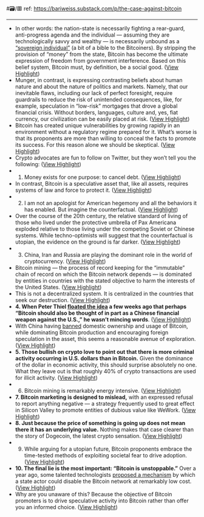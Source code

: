 #🗃/🟥 
ref: 
https://bariweiss.substack.com/p/the-case-against-bitcoin

---

- In other words: the nation-state is necessarily fighting a rear-guard, anti-progress agenda and the individual — assuming they are technologically savvy and wealthy — is necessarily unbound as a [“sovereign individual”](https://www.amazon.com/Sovereign-Individual-Mastering-Transition-Information/dp/0684832720/ref=sr_1_1?dchild=1&gclid=Cj0KCQjws-OEBhCkARIsAPhOkIbeYM7sZpIhW5wO3zn9jp3j-qVEUyjcvFVgmEOKGRD7AY7Rhzw9ykgaAtaiEALw_wcB&hvadid=241620414457&hvdev=c&hvlocphy=9032119&hvnetw=g&hvqmt=e&hvrand=12759530617725258810&hvtargid=kwd-59452726&hydadcr=22564_10354992&keywords=the+sovereign+individual&qid=1620700844&sr=8-1) (a bit of a bible to the Bitcoiners). By stripping the provision of “money” from the state, Bitcoin has become the ultimate expression of freedom from government interference. Based on this belief system, Bitcoin must, by definition, be a social good. ([View Highlight](https://read.readwise.io/read/01gp95bwsstd0pg16j9hejvhs9))
- Munger, in contrast, is expressing contrasting beliefs about human nature and about the nature of politics and markets. Namely, that our inevitable flaws, including our lack of perfect foresight, require guardrails to reduce the risk of unintended consequences, like, for example, speculation in “low-risk” mortgages that drove a global financial crisis. Without borders, languages, culture and, yes, fiat currency, our civilization can be easily placed at risk. ([View Highlight](https://read.readwise.io/read/01gp95c48edv1ssnw6543s8qt8))
- Bitcoin has created unique vulnerabilities by growing rapidly in an environment without a regulatory regime prepared for it. What’s worse is that its proponents are more than willing to conceal the facts to promote its success. For this reason alone we should be skeptical. ([View Highlight](https://read.readwise.io/read/01gp95f456rh503w7711bpbvtv))
- Crypto advocates are fun to follow on Twitter, but they won’t tell you the following: ([View Highlight](https://read.readwise.io/read/01gp95greg2wp9kk5v8m3t8ddm))
- 1. Money exists for one purpose: to cancel debt. ([View Highlight](https://read.readwise.io/read/01gp95h82q945tmk9qz8yaf30b))
- In contrast, Bitcoin is a speculative asset that, like all assets, requires systems of law and force to protect it. ([View Highlight](https://read.readwise.io/read/01gp95jddypreekhj34sfp6teg))
- 2. I am not an apologist for American hegemony and all the behaviors it has enabled. But imagine the counterfactual. ([View Highlight](https://read.readwise.io/read/01gp95k225e22btzmbn30c5xcq))
- Over the course of the 20th century, the relative standard of living of those who lived under the protective umbrella of Pax Americana exploded relative to those living under the competing Soviet or Chinese systems. While techno-optimists will suggest that the counterfactual is utopian, the evidence on the ground is far darker. ([View Highlight](https://read.readwise.io/read/01gp95m9ane386jd6tvq3dxf1q))
- 3. China, Iran and Russia are playing the dominant role in the world of cryptocurrency. ([View Highlight](https://read.readwise.io/read/01gp95menj2a6y23f0w54vev9h))
- Bitcoin mining — the process of record keeping for the “immutable” chain of record on which the Bitcoin network depends — is dominated by entities in countries with the stated objective to harm the interests of the United States. ([View Highlight](https://read.readwise.io/read/01gp95nhfxeh99qbzh429dr4k8))
- This is not a decentralized system. It is centralized in the countries that seek our destruction. ([View Highlight](https://read.readwise.io/read/01gp95nyevdm5e9ahqwjnh02fq))
- **4. When Peter Thiel [floated the idea](https://www.bloomberg.com/news/articles/2021-04-07/peter-thiel-calls-bitcoin-a-chinese-financial-weapon-at-virtual-roundtable) a few weeks ago that perhaps “Bitcoin should also be thought of in part as a Chinese financial weapon against the U.S.,” he wasn’t mincing words**. ([View Highlight](https://read.readwise.io/read/01gp95pats0m957a8sycq0sysg))
- With China having [banned](https://openscholarship.wustl.edu/cgi/viewcontent.cgi?article=1684&context=law_globalstudies) domestic ownership and usage of Bitcoin, while dominating Bitcoin production and encouraging foreign speculation in the asset, this seems a reasonable avenue of exploration. ([View Highlight](https://read.readwise.io/read/01gp95pqrq7hz90pjcajx92bsx))
- **5. Those bullish on crypto love to point out that there is more criminal activity occurring in U.S. dollars than in Bitcoin.** Given the dominance of the dollar in economic activity, this should surprise absolutely no one. What they leave out is that roughly 40% of crypto transactions are used for illicit activity. ([View Highlight](https://read.readwise.io/read/01gp95qk8ngf964sn0f3hasexr))
- 6. Bitcoin mining is remarkably energy intensive. ([View Highlight](https://read.readwise.io/read/01gp95rnydm0qnpg96jqez8t0m))
- **7. Bitcoin marketing is designed to mislead,** with an expressed refusal to report anything negative — a strategy frequently used to great effect in Silicon Valley to promote entities of dubious value like WeWork. ([View Highlight](https://read.readwise.io/read/01gp95twwxqzrg9b8wa4w3f0nv))
- **8. Just because the price of something is going up does not mean there it has an underlying value.** Nothing makes that case clearer than the story of Dogecoin, the latest crypto sensation. ([View Highlight](https://read.readwise.io/read/01gp95vqfcfq5prwawrj8b6m4z))
- 9. While arguing for a utopian future, Bitcoin proponents embrace the time-tested methods of exploiting societal fear to drive adoption. ([View Highlight](https://read.readwise.io/read/01gp95wa85gxwx97vr2ttv3r5c))
- **10. The final lie is the most important: “Bitcoin is unstoppable.”** Over a year ago, some talented technologists [proposed a mechanism](https://joekelly100.medium.com/how-to-kill-bitcoin-part-1-is-bitcoin-unstoppable-code-7a1b366f65ee) by which a state actor could disable the Bitcoin network at remarkably low cost. ([View Highlight](https://read.readwise.io/read/01gp960crc2726zx64k9ekq7mx))
- Why are you unaware of this? Because the objective of Bitcoin promoters is to drive speculative activity into Bitcoin rather than offer you an informed choice. ([View Highlight](https://read.readwise.io/read/01gp960fqgfmke26vrwzjf8k7h))

